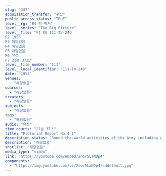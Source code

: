 ```yaml
---
slug: "337"
acquisition_transfer: "수집"
public_access_status: "TRUE"
level__rg: "R4 빅 픽쳐"
level__series: "The Big Picture"
level__file: "F1 RG 111-TV-240
F2 1953
F3 해당없음
F4 해당없음
F5 해당없음
F6 유성
F7 21분 37초"
level__file_number: "111"
level__local_identifier: "111-TV-240"
date: "1953"
venues: 
  - "해당없음"
sources: 
  - "해당없음"
creators: 
  - "해당없음"
subjects: 
  - "해당없음"
tags: 
  - "해당없음"
audio: "유성"
time_courts: "21분 37초"
title: "Pictorial Report No.4 1"
description_status: "Round-the-world activities of the Army including Army bands and civil assistance in Korea."
description: "해당없음"
shotlist: "해당없음"
media_type: "video"
link: "https://youtube.com/embed/2nor5LaNDp4"
components: 
  - "https://img.youtube.com/vi/2nor5LaNDp4/sddefault.jpg"
---
```

